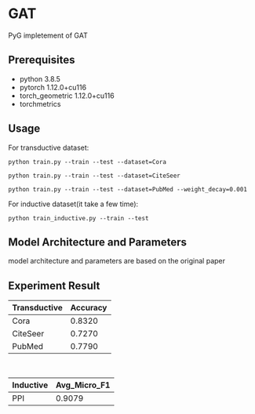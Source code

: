 # GAT 
PyG impletement of GAT


## Prerequisites
- python 3.8.5
- pytorch 1.12.0+cu116
- torch_geometric 1.12.0+cu116
- torchmetrics


## Usage
For transductive dataset:

`python train.py --train --test --dataset=Cora`

`python train.py --train --test --dataset=CiteSeer`

`python train.py --train --test --dataset=PubMed --weight_decay=0.001`


For inductive dataset(it take a few time):

`python train_inductive.py --train --test`


## Model Architecture and Parameters 
model architecture and parameters are based on the original paper 

## Experiment Result
| Transductive | Accuracy    |
| -----------  | ----------- |
| Cora         | 0.8320      |
| CiteSeer     | 0.7270      |
| PubMed       | 0.7790      |

&nbsp; 

| Inductive    | Avg_Micro_F1|
| -----------  | ----------- |
| PPI          | 0.9079      |